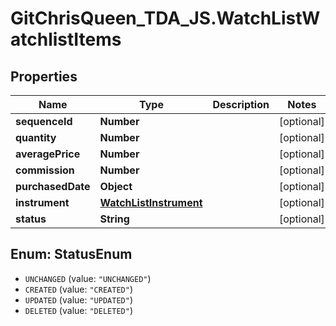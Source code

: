 # GitChrisQueen_TDA_JS.WatchListWatchlistItems

## Properties
Name | Type | Description | Notes
------------ | ------------- | ------------- | -------------
**sequenceId** | **Number** |  | [optional] 
**quantity** | **Number** |  | [optional] 
**averagePrice** | **Number** |  | [optional] 
**commission** | **Number** |  | [optional] 
**purchasedDate** | **Object** |  | [optional] 
**instrument** | [**WatchListInstrument**](WatchListInstrument.md) |  | [optional] 
**status** | **String** |  | [optional] 

<a name="StatusEnum"></a>
## Enum: StatusEnum

* `UNCHANGED` (value: `"UNCHANGED"`)
* `CREATED` (value: `"CREATED"`)
* `UPDATED` (value: `"UPDATED"`)
* `DELETED` (value: `"DELETED"`)

